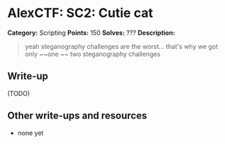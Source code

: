 # AlexCTF: SC2: Cutie cat

**Category:** Scripting
**Points:** 150
**Solves:** ???
**Description:**

> yeah steganography challenges are the worst... that's why we got only ~~one
> ~~ two steganography challenges 

## Write-up

(TODO)

## Other write-ups and resources

 * none yet
